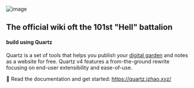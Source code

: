 ![image](https://github.com/user-attachments/assets/e7dc07b5-802b-4cb5-b4fa-4ffc5421aed1)

## The official wiki oft the 101st "Hell" battalion 

#### build using Quartz

Quartz is a set of tools that helps you publish your [digital garden](https://jzhao.xyz/posts/networked-thought) and notes as a website for free.
Quartz v4 features a from-the-ground rewrite focusing on end-user extensibility and ease-of-use.

🔗 Read the documentation and get started: https://quartz.jzhao.xyz/
